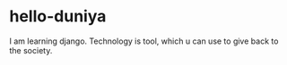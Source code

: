 # hello-duniya
I am learning django. 
Technology is tool, which u can use to give back to the society. 
